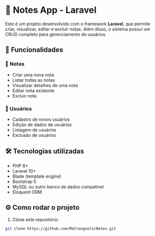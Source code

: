 # 📝 Notes App - Laravel

Este é um projeto desenvolvido com o framework **Laravel**, que permite criar, visualizar, editar e excluir notas. Além disso, o sistema possui um CRUD completo para gerenciamento de usuários.

## 🚀 Funcionalidades

### 📄 Notas
- Criar uma nova nota
- Listar todas as notas
- Visualizar detalhes de uma nota
- Editar nota existente
- Excluir nota

### 👥 Usuários
- Cadastro de novos usuários
- Edição de dados de usuários
- Listagem de usuários
- Exclusão de usuários

## 🛠️ Tecnologias utilizadas

- PHP 8+
- Laravel 10+
- Blade (template engine)
- Bootstrap 5 
- MySQL ou outro banco de dados compatível
- Eloquent ORM

## ⚙️ Como rodar o projeto

1. Clone este repositório:
```bash
git clone https://github.com/Mattangeelo/Notes.git
